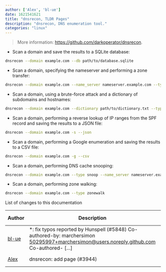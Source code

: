 ```yaml
---
author: ['Alex', 'bl-ue']
date: 1621541621
title: "dnsrecon, TLDR Pages"
description: "dnsrecon, DNS enumeration tool."
categories: "linux"
---
```

> More information: <https://github.com/darkoperator/dnsrecon>.

- Scan a domain and save the results to a SQLite database:

```bash
dnsrecon --domain example.com --db path/to/database.sqlite
```

- Scan a domain, specifying the nameserver and performing a zone transfer:

```bash
dnsrecon --domain example.com --name_server nameserver.example.com --type axfr
```

- Scan a domain, using a brute-force attack and a dictionary of subdomains and hostnames:

```bash
dnsrecon --domain example.com --dictionary path/to/dictionary.txt --type brt
```

- Scan a domain, performing a reverse lookup of IP ranges from the SPF record and saving the results to a JSON file:

```bash
dnsrecon --domain example.com -s --json
```

- Scan a domain, performing a Google enumeration and saving the results to a CSV file:

```bash
dnsrecon --domain example.com -g --csv
```

- Scan a domain, performing DNS cache snooping:

```bash
dnsrecon --domain example.com --type snoop --name_server nameserver.example.com --dictionary path/to/dictionary.txt
```

- Scan a domain, performing zone walking:

```bash
dnsrecon --domain example.com --type zonewalk
```
List of changes to this documentation


Author | Description | ISO 8601 Date | GitHub link
------|-----|-----|-----
[bl-ue](mailto:54780737+bl-ue@users.noreply.github.com) | *: fix typos reported by Hunspell (#5848) Co-authored-by: marchersimon <50295997+marchersimon@users.noreply.github.com> Co-authored- [...] | 2021-05-20T22:13:41 | [8ebd171d6f00](https://github.com/tldr-pages/tldr/commit/8ebd171d6f001698709fefc02b1fd5cc9f3a99c4)
[Alex](mailto:alexandre.dhondt@gmail.com) | dnsrecon: add page (#3944) | 2020-03-28T22:02:12 | [850de21b9583](https://github.com/tldr-pages/tldr/commit/850de21b9583d3f6feec163b360e21ad84927596)


